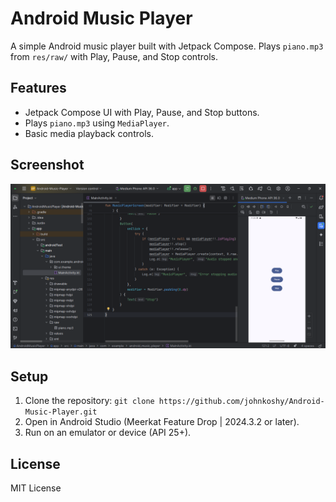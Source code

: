 # Android Music Player

A simple Android music player built with Jetpack Compose. Plays `piano.mp3` from `res/raw/` with Play, Pause, and Stop controls.

## Features
- Jetpack Compose UI with Play, Pause, and Stop buttons.
- Plays `piano.mp3` using `MediaPlayer`.
- Basic media playback controls.

## Screenshot
![Music Player UI](screenshots/music_player_ui.png)

## Setup
1. Clone the repository: `git clone https://github.com/johnkoshy/Android-Music-Player.git`
2. Open in Android Studio (Meerkat Feature Drop | 2024.3.2 or later).
3. Run on an emulator or device (API 25+).

## License
MIT License 

